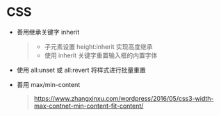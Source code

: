 # CSS

- 善用继承关键字 inherit

  > - 子元素设置 height:inherit 实现高度继承
  > - 使用 inherit 关键字重置输入框的内置字体

- 使用 all:unset 或 all:revert 将样式进行批量重置

- 善用 max/min-content

  > https://www.zhangxinxu.com/wordpress/2016/05/css3-width-max-contnet-min-content-fit-content/
